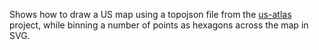 Shows how to draw a US map using a topojson file from the [us-atlas](https://github.com/topojson/us-atlas) project, while binning a number of points as hexagons across the map in SVG.